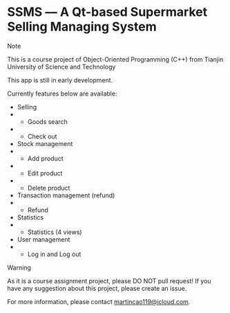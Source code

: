 # SSMS –– A Qt-based Supermarket Selling Managing System

> [!NOTE]
> This is a course project of Object-Oriented Programming (C++) from Tianjin University of Science and Technology

This app is still in early development.

Currently features below are available:

- Selling
- - Goods search
- - Check out
- Stock management
- - Add product
- - Edit product
- - Delete product
- Transaction management (refund)
- - Refund
- Statistics
- - Statistics (4 views)
- User management
- - Log in and Log out

> [!WARNING]
> As it is a course assignment project, please DO NOT pull request! If you have any suggestion about this project, please create an issue.
>

For more information, please contact <a href="mailto:martincao119@icloud.com">martincao119@icloud.com</a>.
